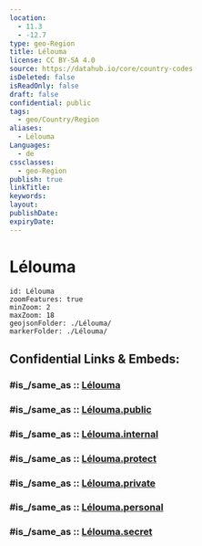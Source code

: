 ```yaml
---
location:
  - 11.3
  - -12.7
type: geo-Region
title: Lélouma
license: CC BY-SA 4.0
source: https://datahub.io/core/country-codes
isDeleted: false
isReadOnly: false
draft: false
confidential: public
tags:
  - geo/Country/Region
aliases:
  - Lélouma
Languages:
  - de
cssclasses:
  - geo-Region
publish: true
linkTitle:
keywords:
layout:
publishDate:
expiryDate:
---
```


# Lélouma

```leaflet
id: Lélouma
zoomFeatures: true 
minZoom: 2 
maxZoom: 18
geojsonFolder: ./Lélouma/
markerFolder: ./Lélouma/
```


## Confidential Links & Embeds: 

### #is_/same_as :: [Lélouma](/_Standards/Earth/Continent/Africa/Africa~West/Guinea/Regions~Guinea/Labé/counties~Labé/Lélouma.md) 

### #is_/same_as :: [Lélouma.public](/_public/Earth/Continent/Africa/Africa~West/Guinea/Regions~Guinea/Labé/counties~Labé/Lélouma.public.md) 

### #is_/same_as :: [Lélouma.internal](/_internal/Earth/Continent/Africa/Africa~West/Guinea/Regions~Guinea/Labé/counties~Labé/Lélouma.internal.md) 

### #is_/same_as :: [Lélouma.protect](/_protect/Earth/Continent/Africa/Africa~West/Guinea/Regions~Guinea/Labé/counties~Labé/Lélouma.protect.md) 

### #is_/same_as :: [Lélouma.private](/_private/Earth/Continent/Africa/Africa~West/Guinea/Regions~Guinea/Labé/counties~Labé/Lélouma.private.md) 

### #is_/same_as :: [Lélouma.personal](/_personal/Earth/Continent/Africa/Africa~West/Guinea/Regions~Guinea/Labé/counties~Labé/Lélouma.personal.md) 

### #is_/same_as :: [Lélouma.secret](/_secret/Earth/Continent/Africa/Africa~West/Guinea/Regions~Guinea/Labé/counties~Labé/Lélouma.secret.md)

